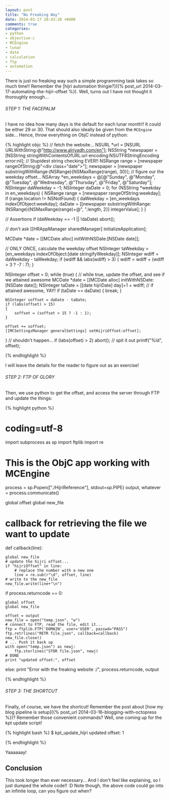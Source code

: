 ```yaml
---
layout: post
title: "No Freaking Way"
date: 2014-03-17 20:43:28 +0400
comments: true
categories: 
- python
- objective-c
- MCEngine
- lunar
- date
- calculation
- ftp
- automation
---
```


There is just no freaking way such a simple programming task takes so much time!! Remember the [hijri automation thingie?]({% post_url 2014-03-17-automating-the-hijri-offset %}). Well, turns out I have not thought it thoroughly enough...

###### STEP 1: THE FACEPALM

I have no idea how many days is the default for each lunar month!! It could be either 29 or 30. That should also ideally be given from the `MCEngine` side... Hence, throw everything on ObjC instead of python:

{% highlight objc %}
// fetch the website...
NSURL *url = [NSURL URLWithString:@"http://www.alriyadh.com/en"];
NSString *newspaper = [NSString stringWithContentsOfURL:url encoding:NSUTF8StringEncoding error:nil];
// Stupidest string checking EVER!!
NSRange range = [newspaper rangeOfString:@"<div class=\"date\">"];
newspaper = [newspaper substringWithRange:(NSRange){NSMaxRange(range), 30}];
// figure our the weekday offset...
NSArray *en_weekdays = @[@"Sunday", @"Monday", @"Tuesday", @"Wednesday", @"Thursday", @"Friday", @"Saturday"];
NSInteger daWeekday = -1;
NSInteger daDate = 0;
for (NSString *weekday in en_weekdays)
{
    NSRange range = [newspaper rangeOfString:weekday];
    if (range.location != NSNotFound)
    {
        daWeekday = [en_weekdays indexOfObject:weekday];
        daDate = [[newspaper substringWithRange:(NSRange){NSMaxRange(range)+@", ".length, 2}] integerValue];
    }
}

// Assertions
if (daWeekday == -1 || !daDate)
    abort();

// don't ask
[[HRAppManager sharedManager] initializeApplication];

MCDate *date = [[MCDate alloc] initWithNSDate:[NSDate date]];

// ONLY ONCE, calculate the weekday offset
NSInteger taWeekday = [en_weekdays indexOfObject:[date stringifyWeekday]];
NSInteger wdiff = daWeekday - taWeekday;
if (wdiff && labs(wdiff) > 3)
{
    wdiff = wdiff + (wdiff > 3 ? -7 : 7);
}

NSInteger offset = 0;
while (true)
{
    // while true, update the offset, and see if we attained awesome
    MCDate *date = [[MCDate alloc] initWithNSDate:[NSDate date]];
    NSInteger taDate = [[date hijriDate] day]+1 + wdiff;
    // if attained awesome, YAY!
    if (taDate == daDate)
    {
        break;
    }
    
    NSInteger soffset = daDate - taDate;
    if (labs(offset) > 15)
    {
        soffset = (soffset > 15 ? -1 : 1);
    }
    
    offset += soffset;
    [[MCSettingsManager generalSettings] setHijriOffset:offset];
}
// shouldn't happen...
if (labs(offset) > 2)
    abort();
// spit it out
printf("%ld", offset);

{% endhighlight %}

I will leave the details for the reader to figure out as an exercise!

###### STEP 2: FTP OF GLORY

Then, we use python to get the offset, and access the server through FTP and update the things:

{% highlight python %}
# coding=utf-8

import subprocess as sp
import ftplib
import re

# This is the ObjC app working with MCEngine
process = sp.Popen(["./HijriReference"], stdout=sp.PIPE)
output, whatever = process.communicate()

global offset
global new_file

# callback for retrieving the file we want to update
def callback(line):

    global new_file
    # update the hijri offset...
    if "hijriOffset" in line:
        # replace the number with a new one
        line = re.sub(r"\d", offset, line)
    # write to the new_file
    new_file.write(line+"\n")

if process.returncode == 0:

    global offset
    global new_file

    offset = output
    new_file = open("temp.json", "w")
    # connect to FTP, read the file, edit it...
    ftp = ftplib.FTP('DOMAIN', user='USER', passwd="PASS")
    ftp.retrlines("RETR file.json", callback=callback)
    new_file.close()
    # ... Push it back up
    with open("temp.json") as newj:
        ftp.storlines("STOR file.json", newj)
    # DONE
    print "updated offset:", offset

else:
    print "Error with the freaking website :/", process.returncode, output


{% endhighlight %}

###### STEP 3: THE SHORTCUT

Finally, of course, we have the shortcut! Remember the post about [how my blog pipeline is setup]({% post_url 2014-03-16-blogging-with-octopress %})? Remember those convenient commands? Well, one coming up for the kpt update script!

{% highlight bash %}
$ kpt_update_hijri 
updated offset: 1

{% endhighlight %}

Yaaaaaay!

## Conclusion

This took longer than ever necessary... And I don't feel like explaining, so I just dumped the whole code!! :D Note though, the above code could go into an infinite loop, can you figure out when?

